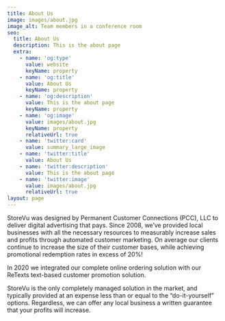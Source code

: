 ```yaml
---
title: About Us
image: images/about.jpg
image_alt: Team members in a conference room
seo:
  title: About Us
  description: This is the about page
  extra:
    - name: 'og:type'
      value: website
      keyName: property
    - name: 'og:title'
      value: About Us
      keyName: property
    - name: 'og:description'
      value: This is the about page
      keyName: property
    - name: 'og:image'
      value: images/about.jpg
      keyName: property
      relativeUrl: true
    - name: 'twitter:card'
      value: summary_large_image
    - name: 'twitter:title'
      value: About Us
    - name: 'twitter:description'
      value: This is the about page
    - name: 'twitter:image'
      value: images/about.jpg
      relativeUrl: true
layout: page
---
```

StoreVu was designed by Permanent Customer Connections (PCC), LLC to deliver digital advertising that pays. Since 2008, we’ve provided local businesses with all the necessary resources to measurably increase sales and profits through automated customer marketing. On average our clients continue to increase the size of their customer bases, while achieving promotional redemption rates in excess of 20%!


In 2020 we integrated our complete online ordering solution with our ReTexts text-based customer promotion solution.﻿

StoreVu is the only completely managed solution in the market, and typically provided at an expense less than or equal to the “do-it-yourself” options. Regardless, we can offer any local business a written guarantee that your profits will increase.
